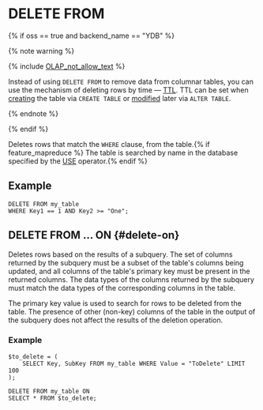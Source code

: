 # DELETE FROM

{% if oss == true and backend_name == "YDB" %}

{% note warning %}

{% include [OLAP_not_allow_text](../../../../_includes/not_allow_for_olap_text.md) %}


Instead of using `DELETE FROM` to remove data from columnar tables, you can use the mechanism of deleting rows by time — [TTL](../../../../concepts/ttl.md). TTL can be set when [creating](../create_table/index.md) the table via `CREATE TABLE` or [modified](../alter_table/index.md) later via `ALTER TABLE`.

{% endnote %}

{% endif %}

Deletes rows that match the `WHERE` clause, from the table.{% if feature_mapreduce %}  The table is searched by name in the database specified by the [USE](../use.md) operator.{% endif %}

## Example

```yql
DELETE FROM my_table
WHERE Key1 == 1 AND Key2 >= "One";
```

## DELETE FROM ... ON {#delete-on}

Deletes rows based on the results of a subquery. The set of columns returned by the subquery must be a subset of the table's columns being updated, and all columns of the table's primary key must be present in the returned columns. The data types of the columns returned by the subquery must match the data types of the corresponding columns in the table.

The primary key value is used to search for rows to be deleted from the table. The presence of other (non-key) columns of the table in the output of the subquery does not affect the results of the deletion operation.

### Example

```yql
$to_delete = (
    SELECT Key, SubKey FROM my_table WHERE Value = "ToDelete" LIMIT 100
);

DELETE FROM my_table ON
SELECT * FROM $to_delete;
```
